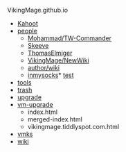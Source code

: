 VikingMage.github.io

* [Kahoot](https://vikingmage.github.io/kahoot/)
* [people](https://vikingmage.github.io/people/)
    *  [Mohammad/TW-Commander](https://vikingmage.github.io/people/Mohammad/TW-Commander)
    *  [Skeeve](https://vikingmage.github.io/people/Skeeve)
    *  [ThomasElmiger](https://vikingmage.github.io/people/ThomasElmiger)
    *  [VikingMage/NewWiki](https://vikingmage.github.io/people/VikingMage/NewWiki)
    *  [author/wiki](https://vikingmage.github.io/people/author/wiki)
    *  [inmysocks](https://vikingmage.github.io/people/inmysocks)* [test](https://vikingmage.github.io/test/)
* [tools](https://vikingmage.github.io/tools/)
* [trash](https://vikingmage.github.io/trash/)
* [upgrade](https://vikingmage.github.io/upgrade/)
* [vm-upgrade](https://vikingmage.github.io/vm-upgrade/)
  * index.html
  * merged-index.html
  * vikingmage.tiddlyspot.com.html
* [vmks](https://vikingmage.github.io/vmks/)
* [wiki](https://vikingmage.github.io/wiki/)


